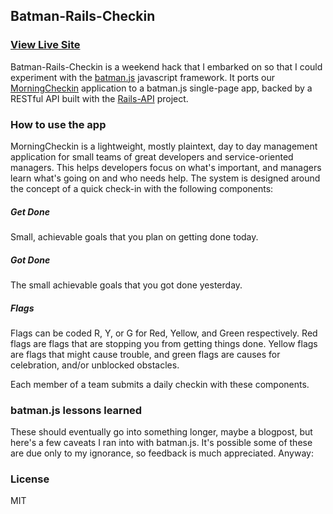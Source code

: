 ## Batman-Rails-Checkin

### [View Live Site](http://batmanrailscheckin.herokuapp.com)

Batman-Rails-Checkin is a weekend hack that I embarked on so that I could experiment with the [batman.js](https://github.com/Shopify/batman) javascript framework. It ports our [MorningCheckin](https://github.com/cjoh/morning-checkin) application to a batman.js single-page app, backed by a RESTful API built with the [Rails-API](https://github.com/rails-api/rails-api) project.

### How to use the app

MorningCheckin is a lightweight, mostly plaintext, day to day management application for small teams of great developers and service-oriented managers. This helps developers focus on what's important, and managers learn what's going on and who needs help. The system is designed around the concept of a quick check-in with the following components:

##### Get Done
Small, achievable goals that you plan on getting done today.

##### Got Done
The small achievable goals that you got done yesterday.

##### Flags
Flags can be coded R, Y, or G for Red, Yellow, and Green respectively. Red flags are flags that are stopping you from getting things done. Yellow flags are flags that might cause trouble, and green flags are causes for celebration, and/or unblocked obstacles.

Each member of a team submits a daily checkin with these components.

### batman.js lessons learned
These should eventually go into something longer, maybe a blogpost, but here's a few caveats I ran into with batman.js. It's possible some of these are due only to my ignorance, so feedback is much appreciated. Anyway:



### License
MIT